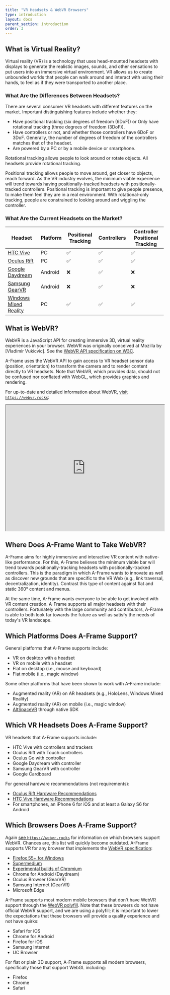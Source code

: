```yaml
---
title: "VR Headsets & WebVR Browsers"
type: introduction
layout: docs
parent_section: introduction
order: 3
---
```


[w3c]: https://w3c.github.io/webvr/

<!--toc-->

## What is Virtual Reality?

Virtual reality (VR) is a technology that uses head-mounted headsets with
displays to generate the realistic images, sounds, and other sensations to put
users into an immersive virtual environment. VR allows us to create unbounded
worlds that people can walk around and interact with using their hands, to feel
as if they were transported to another place.

### What Are the Differences Between Headsets?

There are several consumer VR headsets with different features on the market.
Important distinguishing features include whether they:

- Have positional tracking (six degrees of freedom (6DoF)) or
  Only have rotational tracking (three degrees of freedom (3DoF)).
- Have controllers or not, and whether those controllers have 6DoF
  or 3DoF. Generally, the number of degrees of freedom of the controllers
  matches that of the headset.
- Are powered by a PC or by a mobile device or smartphone.

Rotational tracking allows people to look around or rotate objects. All
headsets provide rotational tracking.

Positional tracking allows people to move around, get closer to objects, reach
forward. As the VR industry evolves, the minimum viable experience will trend
towards having positionally-tracked headsets with positionally-tracked
controllers. Positional tracking is important to give people presence, to make
them feel they are in a real environment. With rotational-only tracking, people
are constrained to looking around and wiggling the controller.

### What Are the Current Headsets on the Market?

[HTC Vive]: https://www.vive.com/
[Oculus Rift]: https://www.oculus.com/rift/
[Google Daydream]: https://vr.google.com/daydream/
[Samsung GearVR]: http://www.samsung.com/global/galaxy/gear-vr/
[Windows Mixed Reality]: https://developer.microsoft.com/en-us/windows/mixed-reality/

| Headset                 | Platform | Positional Tracking | Controllers        | Controller Positional Tracking |
|-------------------------|----------|---------------------|--------------------|---------------------------------|
| [HTC Vive]              | PC       | :white_check_mark:  | :white_check_mark: | :white_check_mark:              |
| [Oculus Rift]           | PC       | :white_check_mark:  | :white_check_mark: | :white_check_mark:              |
| [Google Daydream]       | Android  | :x:                 | :white_check_mark: | :x:                             |
| [Samsung GearVR]        | Android  | :x:                 | :white_check_mark: | :x:                             |
| [Windows Mixed Reality] | PC       | :white_check_mark:  | :white_check_mark: | :white_check_mark:              |

## What is WebVR?

[vlad]: https://en.wikipedia.org/wiki/Vladimir_Vuki%C4%87evi%C4%87

WebVR is a JavaScript API for creating immersive 3D, virtual reality
experiences in your browser. WebVR was originally conceived at Mozilla by
[Vladimir Vukicvic]. See the [WebVR API specification on
W3C][w3c].

A-Frame uses the WebVR API to gain access to VR headset sensor data (position,
orientation) to transform the camera and to render content directly to VR
headsets. Note that WebVR, which provides data, should not be confused nor
conflated with WebGL, which provides graphics and rendering.

For up-to-date and detailed information about WebVR, [visit
`https://webvr.rocks`](https://webvr.rocks):

<iframe src="https://webvr.rocks" height="400px" width="100%"></iframe>

## Where Does A-Frame Want to Take WebVR?

A-Frame aims for highly immersive and interactive VR content with native-like
performance. For this, A-Frame believes the minimum viable bar will trend
towards positionally-tracking headsets with positionally-tracked controllers.
This is the paradigm in which A-Frame wants to innovate as well as discover new
grounds that are specific to the VR Web (e.g., link traversal,
decentralization, identity). Contrast this type of content against flat and
static 360&deg; content and menus.

At the same time, A-Frame wants everyone to be able to get involved with VR
content creation. A-Frame supports all major headsets with their controllers.
Fortunately with the large community and contributors, A-Frame is able to both
look far towards the future as well as satisfy the needs of today's VR
landscape.

## Which Platforms Does A-Frame Support?

General platforms that A-Frame supports include:

- VR on desktop with a headset
- VR on mobile with a headset
- Flat on desktop (i.e., mouse and keyboard)
- Flat mobile (i.e., magic window)

[alt]: https://altvr.com/

Some other platforms that have been shown to work with A-Frame include:

- Augmented reality (AR) on AR headsets (e.g., HoloLens, Windows Mixed Reality)
- Augmented reality (AR) on mobile (i.e., magic window)
- [AltSpaceVR][alt] through native SDK

## Which VR Headsets Does A-Frame Support?

VR headsets that A-Frame supports include:

- HTC Vive with controllers and trackers
- Oculus Rift with Touch controllers
- Oculus Go with controller
- Google Daydream with controller
- Samsung GearVR with controller
- Google Cardboard

For general hardware recommendations (not requirements):

- [Oculus Rift Hardware Recommendations](https://www.oculus.com/en-us/oculus-ready-pcs/)
- [HTC Vive Hardware Recommendations](https://www.vive.com/us/ready/)
- For smartphones, an iPhone 6 for iOS and at least a Galaxy S6 for Android

## Which Browsers Does A-Frame Support?

Again [see `https://webvr.rocks`](https://webvr.rocks) for information on which
browsers support WebVR. Chances are, this list will quickly become outdated.
A-Frame supports VR for any browser that implements the [WebVR
specification][w3c]:

- [Firefox 55+ for Windows](https://www.mozilla.org/en-US/firefox/desktop/)
- [Supermedium](https://www.supermedium.com)
- [Experimental builds of Chromium](https://webvr.info/get-chrome/)
- Chrome for Android (Daydream)
- Oculus Browser (GearVR)
- Samsung Internet (GearVR)
- Microsoft Edge

[webvrpolyfill]: https://github.com/googlevr/webvr-polyfill

A-Frame supports most modern mobile browsers that don't have WebVR support
through the [WebVR polyfill][webvrpolyfill]. Note that these browsers do not
have official WebVR support, and we are using a polyfill; it is important to
lower the expectations that these browsers will provide a quality experience
and not have quirks:

- Safari for iOS
- Chrome for Android
- Firefox for iOS
- Samsung Internet
- UC Browser

For flat or plain 3D support, A-Frame supports all modern browsers,
specifically those that support WebGL including:

- Firefox
- Chrome
- Safari
